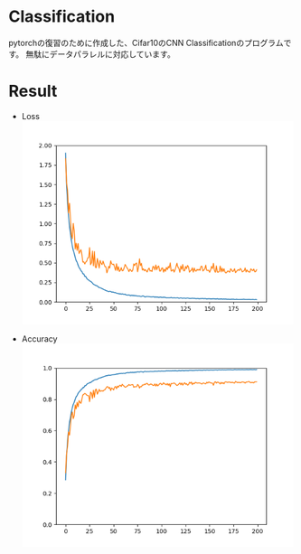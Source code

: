# Classification
pytorchの復習のために作成した、Cifar10のCNN Classificationのプログラムです。
無駄にデータパラレルに対応しています。

# Result

* Loss
![](outputs/loss.png)

* Accuracy
![](outputs/acc.png)